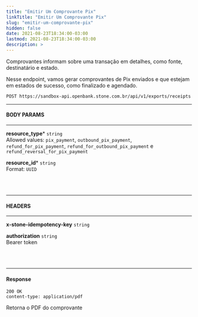 ```yaml
---
title: "Emitir Um Comprovante Pix"
linkTitle: "Emitir Um Comprovante Pix"
slug: "emitir-um-comprovante-pix"
hidden: false
date: 2021-08-23T18:34:00-03:00
lastmod: 2021-08-23T18:34:00-03:00
description: >
---
```


Comprovantes informam sobre uma transação em detalhes, como fonte, destinatário e estado.

Nesse endpoint, vamos gerar comprovantes de Pix enviados e que estejam em estados de sucesso, como finalizado e agendado.

```
POST https://sandbox-api.openbank.stone.com.br/api/v1/exports/receipts
```

---

#### **BODY PARAMS**

---

**resource_type*** `string`
<br>Allowed values: `pix_payment`, `outbound_pix_payment`, `refund_for_pix_payment`, `refund_for_outbound_pix_payment` e `refund_reversal_for_pix_payment`

**resource_id*** `string`
<br>Format: `UUID`

<br><br>

---

#### **HEADERS**

---

**x-stone-idempotency-key** `string`

**authorization** `string`
<br>Bearer token

<br><br>

---

#### **Response**

```
200 OK
content-type: application/pdf
```

Retorna o PDF do comprovante
